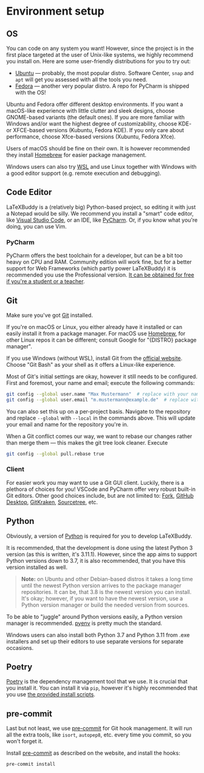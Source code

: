# Environment setup

## OS

You can code on any system you want! However, since the project is in the first place targeted at the user of Unix-like systems, we highly recommend you install on. Here are some user-friendly distributions for you to try out:

-   [Ubuntu] — probably, the most popular distro. Software Center, `snap` and `apt` will get you assessed with all the tools you need.
-   [Fedora] — another very popular distro. A repo for PyCharm is shipped with the OS!

Ubuntu and Fedora offer different desktop environments. If you want a macOS-like experience with little clutter and sleek designs, choose GNOME-based variants (the default ones). If you are more familiar with Windows and/or want the highest degree of customizability, choose KDE- or XFCE-based versions (Kubuntu, Fedora KDE). If you only care about performance, choose Xfce-based versions (Xubuntu, Fedora Xfce).

Users of macOS should be fine on their own. It is however recommended they install [Homebrew] for easier package management.

Windows users can also try [WSL] and use Linux together with Windows with a good editor support (e.g. remote execution and debugging).

## Code Editor

LaTeXBuddy is a (relatively big) Python-based project, so editing it with just a Notepad would be silly. We recommend you install a "smart" code editor, like [Visual Studio Code], or an IDE, like [PyCharm]. Or, if you know what you're doing, you can use Vim.

### PyCharm

PyCharm offers the best toolchain for a developer, but can be a bit too heavy on CPU and RAM. Community edition will work fine, but for a better support for Web Frameworks (which partly power LaTeXBuddy) it is recommended you use the Professional version. [It can be obtained for free if you're a student or a teacher][jetbrains education].

## Git

Make sure you've got [Git] installed.

If you're on macOS or Linux, you either already have it installed or can easily install it from a package manager. For macOS use [Homebrew], for other Linux repos it can be different; consult Google for "{DISTRO} package manager".

If you use Windows (without WSL), install Git from the [official website][git]. Choose "Git Bash" as your shell as it offers a Linux-like experience.

Most of Git's initial settings are okay, however it still needs to be configured. First and foremost, your name and email; execute the following commands:

```sh
git config --global user.name "Max Mustermann"  # replace with your name
git config --global user.email "m.mustermann@example.de"  # replace with your email
```

You can also set this up on a per-project basis. Navigate to the repository and replace `--global` with `--local` in the commands above. This will update your email and name for the repository you're in.

When a Git conflict comes our way, we want to rebase our changes rather than merge them — this makes the git tree look cleaner. Execute

```sh
git config --global pull.rebase true
```

### Client

For easier work you may want to use a Git GUI client. Luckily, there is a plethora of choices for you! VSCode and PyCharm offer very robust built-in Git editors. Other good choices include, but are not limited to: [Fork], [GitHub Desktop], [GitKraken], [Sourcetree], etc.

## Python

Obviously, a version of [Python] is required for you to develop LaTeXBuddy.

It is recommended, that the development is done using the latest Python 3 version (as this is written, it's 3.11.1). However, since the app aims to support Python versions down to 3.7, it is also recommended, that you have this version installed as well.

> **Note:** on Ubuntu and other Debian-based distros it takes a long time until the newest Python version arrives to the package manager repositories. It can be, that 3.8 is the newest version you can install. It's okay; however, if you want to have the newest version, use a Python version manager or build the needed version from sources.

To be able to "juggle" around Python versions easily, a Python version manager is recommended. [pyenv] is pretty much the standard.

Windows users can also install both Python 3.7 and Python 3.11 from .exe installers and set up their editors to use separate versions for separate occasions.

## Poetry

[Poetry] is the dependency management tool that we use. It is crucial that you install it. You can install it via `pip`, however it's highly recommended that you use [the provided install scripts](https://python-poetry.org/docs/#installing-with-the-official-installer).

## pre-commit

Last but not least, we use [pre-commit] for Git hook management. It will run all the extra tools, like `isort`, `autopep8`, etc. every time you commit, so you won't forget it.

Install [pre-commit] as described on the website, and install the hooks:

```sh
pre-commit install
```

[fedora]: https://getfedora.org/
[fork]: https://fork.dev/
[git]: https://git-scm.com/
[github desktop]: https://desktop.github.com/
[gitkraken]: https://www.gitkraken.com/
[homebrew]: https://brew.sh/
[jetbrains education]: https://www.jetbrains.com/community/education/
[poetry]: https://python-poetry.org/
[pre-commit]: https://pre-commit.com/
[pycharm]: https://www.jetbrains.com/pycharm/
[pyenv]: https://github.com/pyenv/pyenv
[python]: https://www.python.org/
[sourcetree]: https://www.sourcetreeapp.com/
[ubuntu]: https://ubuntu.com/
[visual studio code]: https://code.visualstudio.com/
[wsl]: https://docs.microsoft.com/windows/wsl/
